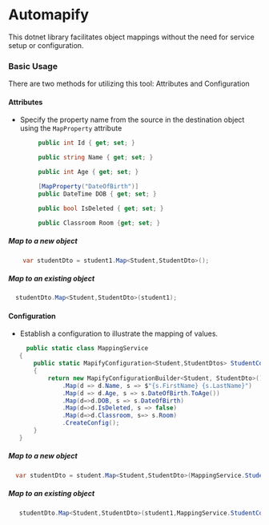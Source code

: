 # Automapify
This dotnet library facilitates object mappings without the need for service setup or configuration.

### Basic Usage
There are two methods for utilizing this tool: Attributes and Configuration
#### **Attributes**

- Specify the property name from the source in the destination object using the `MapProperty` attribute

   ```csharp
        public int Id { get; set; }

        public string Name { get; set; }

        public int Age { get; set; }

        [MapProperty("DateOfBirth")]
        public DateTime DOB { get; set; }

        public bool IsDeleted { get; set; }

        public Classroom Room {get; set; }
   ```

##### Map to a new object
```csharp
    var studentDto = student1.Map<Student,StudentDto>();
```

##### Map to an existing object

  ```csharp
    studentDto.Map<Student,StudentDto>(student1);
  ```

#### **Configuration**

- Establish a configuration to illustrate the mapping of values.

 ```csharp
      public static class MappingService
    {
        public static MapifyConfiguration<Student,StudentDtos> StudentConfig()
        {
            return new MapifyConfigurationBuilder<Student, StudentDto>()
                .Map(d => d.Name, s => $"{s.FirstName} {s.LastName}")
                .Map(d => d.Age, s => s.DateOfBirth.ToAge())
                .Map(d=>d.DOB, s => s.DateOfBirth)
                .Map(d=>d.IsDeleted, s => false)
                .Map(d=>d.Classroom, s=> s.Room)
                .CreateConfig();
        }
    }
 ```

##### Map to a new object

  ```csharp
    var studentDto = student.Map<Student,StudentDto>(MappingService.StudentConfig());
  ```

##### Map to an existing object

```csharp
   studentDto.Map<Student,StudentDto>(student1,MappingService.StudentConfig());
```
